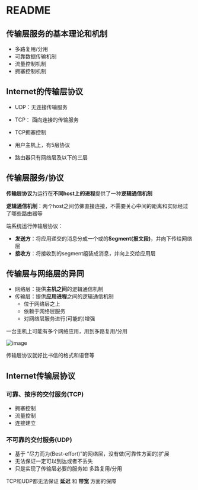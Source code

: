 # README   

## 传输层服务的基本理论和机制  

* 多路复用/分用
* 可靠数据传输机制
* 流量控制机制
* 拥塞控制机制


## Internet的传输层协议  

* UDP：无连接传输服务
* TCP： 面向连接的传输服务
* TCP拥塞控制

* 用户主机上，有5层协议   
* 路由器只有网络层及以下的三层  

## 传输层服务/协议  

**传输层协议**为运行在**不同host上的进程**提供了一种**逻辑通信机制**  

**逻辑通信机制**：两个host之间仿佛直接连接，不需要关心中间的距离和实际经过了哪些路由器等

端系统运行传输层协议：  
* **发送方**：将应用递交的消息分成一个或的**Segment(报文段)**，并向下传给网络层    
* **接收方**：将接收到的segment组装成消息，并向上交给应用层  

## 传输层与网络层的异同  

* 网络层：提供**主机之间**的逻辑通信机制  
* 传输层：提供**应用进程**之间的逻辑通信机制  
    * 位于网络层之上
    * 依赖于网络层服务
    * 对网络层服务进行(可能的)增强

一台主机上可能有多个网络应用，用到多路复用/分用  

![image](https://user-images.githubusercontent.com/58176267/157798121-e0ca89c3-e905-416b-8587-3a80c7b8933a.png)

传输层协议就好比书信的格式和语音等  

## Internet传输层协议  

### 可靠、按序的交付服务(TCP)  
* 拥塞控制  
* 流量控制  
* 连接建立  


### 不可靠的交付服务(UDP)  
* 基于 “尽力而为(Best-effort)”的网络层，没有做(可靠性方面的)扩展 
* 无法保证一定可以到达或者不丢失  
* 只是实现了传输层必要的服务如 多路复用/分用  

TCP和UDP都无法保证 **延迟** 和 **带宽** 方面的保障








